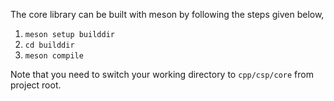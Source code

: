 The core library can be built with meson by following the steps given below,

1. `meson setup builddir`
2. `cd builddir`
3. `meson compile`

Note that you need to switch your working directory to `cpp/csp/core` from project root.
